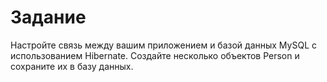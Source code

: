 # Задание

Настройте связь между вашим приложением и базой данных MySQL с использованием Hibernate. Создайте несколько объектов Person и сохраните их в базу данных.
